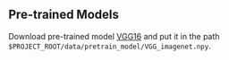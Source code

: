## Pre-trained Models

Download pre-trained model [VGG16](https://drive.google.com/open?id=0ByuDEGFYmWsbNVF5eExySUtMZmM) and
put it in the path `$PROJECT_ROOT/data/pretrain_model/VGG_imagenet.npy`.
